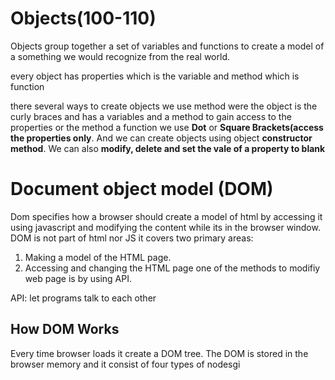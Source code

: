 # Objects(100-110)
Objects group together a set of variables and functions to create a model of a something we would recognize from the real world.

every object has properties which is the variable and method which is function

there several ways to create objects we use method were the object is the curly braces and has a variables and a method to gain access to the properties or the method a function we use **Dot** or **Square Brackets(access the properties only**. And we can create objects using object **constructor method**. We can also **modify, delete and set the vale of a property to blank**

# Document object model (DOM)
Dom specifies how a browser should create a model of html by accessing it using javascript and modifying the content while its in the browser window. DOM is not part of html nor JS it covers two primary areas:
1. Making a model of the HTML page.
2. Accessing and changing the HTML page one of the methods to modifiy web page is by using API.

API: let programs talk to each other

## How DOM Works

Every time browser loads it create a DOM tree. The DOM is stored in the browser memory and it consist of four types of nodesgi